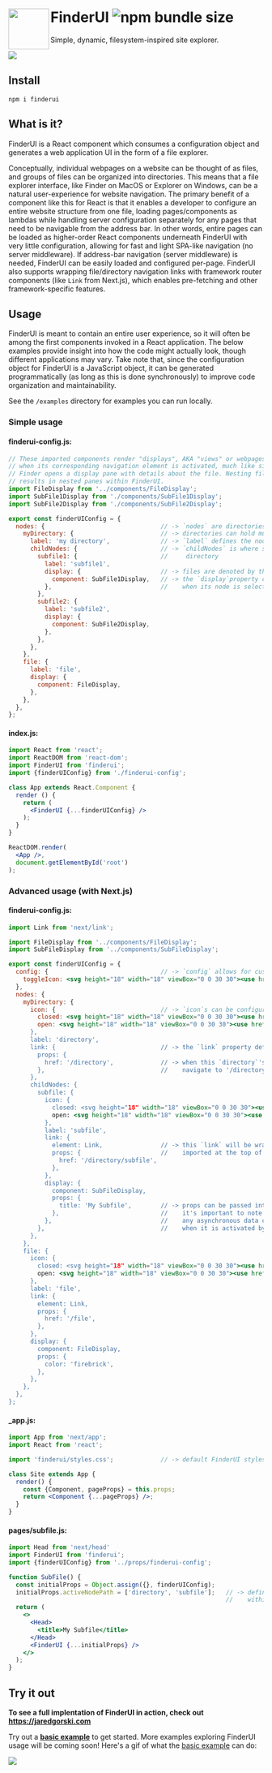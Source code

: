 # FinderUI ![npm bundle size](https://img.shields.io/bundlephobia/min/finderui.svg) <img align="left" height="80" src="https://raw.githubusercontent.com/jaredgorski/FinderUI/master/.media/finderui_80.png">
Simple, dynamic, filesystem-inspired site explorer.

![](https://raw.githubusercontent.com/jaredgorski/FinderUI/master/.media/finderui_screenshot_3.png)

## Install
```
npm i finderui
```

## What is it?
FinderUI is a React component which consumes a configuration object and generates a web application UI in the form of a file explorer. 

Conceptually, individual webpages on a website can be thought of as files, and groups of files can be organized into directories. This means that a file explorer interface, like Finder on MacOS or Explorer on Windows, can be a natural user-experience for website navigation. The primary benefit of a component like this for React is that it enables a developer to configure an entire website structure from one file, loading pages/components as lambdas while handling server configuration separately for any pages that need to be navigable from the address bar. In other words, entire pages can be loaded as higher-order React components underneath FinderUI with very little configuration, allowing for fast and light SPA-like navigation (no server middleware). If address-bar navigation (server middleware) is needed, FinderUI can be easily loaded and configured per-page. FinderUI also supports wrapping file/directory navigation links with framework router components (like `Link` from Next.js), which enables pre-fetching and other framework-specific features.

## Usage
FinderUI is meant to contain an entire user experience, so it will often be among the first components invoked in a React application. The below examples provide insight into how the code might actually look, though different applications may vary. Take note that, since the configuration object for FinderUI is a JavaScript object, it can be generated programmatically (as long as this is done synchronously) to improve code organization and maintainability.

See the `/examples` directory for examples you can run locally.

### Simple usage
#### finderui-config.js:
```js
// These imported components render "displays", AKA "views" or webpages. A display is loaded by FinderUI 
// when its corresponding navigation element is activated, much like single-clicking a file in MacOS' 
// Finder opens a display pane with details about the file. Nesting files in directories (via `childNodes`) 
// results in nested panes within FinderUI.
import FileDisplay from '../components/FileDisplay';
import SubFile1Display from './components/SubFile1Display';
import SubFile2Display from './components/SubFile2Display';

export const finderUIConfig = {
  nodes: {                                // -> `nodes` are directories and files
    myDirectory: {                        // -> directories can hold multiple directories and/or files within them
      label: 'my directory',              // -> `label` defines the node's title in FinderUI
      childNodes: {                       // -> `childNodes` is where sub-directories/files are defined for a given
        subfile1: {                       //     directory
          label: 'subfile1',
          display: {                      // -> files are denoted by the lack of `childNodes` and the presence of `display`
            component: SubFile1Display,   // -> the `display`property can load an imported component (class or function) 
          },                              //    when its node is selected
        },
        subfile2: {
          label: 'subfile2',
          display: {
            component: SubFile2Display,
          },
        },
      },
    },
    file: {
      label: 'file',
      display: {
        component: FileDisplay,
      },
    },
  },
};
```

#### index.js:
```jsx
import React from 'react';
import ReactDOM from 'react-dom';
import FinderUI from 'finderui';
import {finderUIConfig} from './finderui-config';

class App extends React.Component {
  render () {
    return (
      <FinderUI {...finderUIConfig} />
    );
  }
}

ReactDOM.render(
  <App />,
  document.getElementById('root')
);
```

### Advanced usage (with Next.js)
#### finderui-config.js:
```jsx
import Link from 'next/link';

import FileDisplay from '../components/FileDisplay';
import SubFileDisplay from '../components/SubFileDisplay';

export const finderUIConfig = {
  config: {                               // -> `config` allows for customizing global FinderUI settings
    toggleIcon: <svg height="18" width="18" viewBox="0 0 30 30"><use href="/static/toggle-icon.svg"></use></svg>,
  },
  nodes: {
    myDirectory: {
      icon: {                             // -> `icon`s can be configured to denote open or closed directories and files
        closed: <svg height="18" width="18" viewBox="0 0 30 30"><use href="/static/closed-icon.svg"></use></svg>,
        open: <svg height="18" width="18" viewBox="0 0 30 30"><use href="/static/open-icon.svg></use></svg>,
      },
      label: 'directory',
      link: {                             // -> the `link` property defines the props/attributes of a node's anchor element
        props: {
          href: '/directory',             // -> when this `directory`'s item in FinderUI is clicked, the browser will 
        },                                //    navigate to '/directory'
      },
      childNodes: {
        subfile: {
          icon: {
            closed: <svg height="18" width="18" viewBox="0 0 30 30"><use href="/static/closed-icon.svg"></use></svg>,
            open: <svg height="18" width="18" viewBox="0 0 30 30"><use href="/static/open-icon.svg></use></svg>,
          },
          label: 'subfile',
          link: {
            element: Link,                // -> this `link` will be wrapped by the `Link` routing element from Next.js 
            props: {                      //    imported at the top of this document, allowing for pre-fetching
              href: '/directory/subfile',
            },
          },
          display: {
            component: SubFileDisplay,
            props: {
              title: 'My Subfile',        // -> props can be passed into the display component from FinderUI, though 
            },                            //    it's important to note that FinderUI only supports synchronous behavior.
          },                              //    any asynchronous data can be loaded and managed on the component itself 
        },                                //    when it is activated by FinderUI
      },
    },
    file: {
      icon: {
        closed: <svg height="18" width="18" viewBox="0 0 30 30"><use href="/static/closed-icon.svg"></use></svg>,
        open: <svg height="18" width="18" viewBox="0 0 30 30"><use href="/static/open-icon.svg></use></svg>,
      },
      label: 'file',
      link: {
        element: Link,
        props: {
          href: '/file',
        },
      },
      display: {
        component: FileDisplay,
        props: {
          color: 'firebrick',
        },
      },
    },
  },
};
```

#### _app.js:
```jsx
import App from 'next/app';
import React from 'react';

import 'finderui/styles.css';             // -> default FinderUI stylesheet exists in the root of the module

class Site extends App {
  render() {
    const {Component, pageProps} = this.props;
    return <Component {...pageProps} />;
  }
}
```

#### pages/subfile.js:
```jsx
import Head from 'next/head'
import FinderUI from 'finderui';
import {finderUIConfig} from '../props/finderui-config';

function SubFile() {
  const initialProps = Object.assign({}, finderUIConfig);
  initialProps.activeNodePath = ['directory', 'subfile'];   // -> defines the active filepath 
                                                            //    within FinderUI for this page
  return (
    <>
      <Head>
        <title>My Subfile</title>
      </Head>
      <FinderUI {...initialProps} />
    </>
  );
}
```

## Try it out
**To see a full implentation of FinderUI in action, check out https://jaredgorski.com**

Try out a [**basic example**](https://github.com/jaredgorski/FinderUI/tree/master/examples/basic) to get started. More examples exploring FinderUI usage will be coming soon! Here's a gif of what the [basic example](https://github.com/jaredgorski/FinderUI/tree/master/examples/basic) can do:

![](https://raw.githubusercontent.com/jaredgorski/FinderUI/master/examples/basic/.media/finderui_basic_demo.gif)
